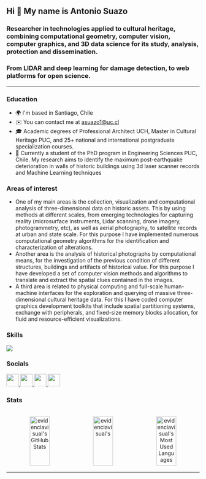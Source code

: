 ## Hi 👋 My name is Antonio Suazo


### Researcher in technologies applied to cultural heritage, combining computational geometry, computer vision, computer graphics, and 3D data science for its study, analysis, protection and dissemination. 
### From LIDAR and deep learning for damage detection, to web platforms for open science.
---------------------------------------------------------------------------------------------------------------------------------------------------------------------------------------------------------------------------------------------------------------------------------------

### Education

* 🌍 I'm based in Santiago, Chile
* ✉️ You can contact me at [asuazo1@uc.cl](mailto:asuazo1@uc.cl)
* 🎓 Academic degrees of Professional Architect UCH, Master in Cultural Heritage PUC, and 25+ national and international postgraduate specialization courses.
* 🔬 Currently a student of the PhD program in Engineering Sciences PUC, Chile. My research aims to identify the maximum post-earthquake deterioration in walls of historic buildings using 3d laser scanner records  and Machine Learning techniques

<!--
**evidenciavisual/evidenciavisual** is a ✨ _special_ ✨ repository because its `README.md` (this file) appears on your GitHub profile.

Here are some ideas to get you started:

- 🔭 I’m currently working on ...
- 🌱 I’m currently learning ...
- 💬 Ask me about ...
- 📫 How to reach me: ...
- 😄 Pronouns: ...
- ⚡ Fun fact: ...
-->
### Areas of interest
* One of my main areas is the collection, visualization and computational analysis of three-dimensional data on historic assets. This by using methods at different scales, from emerging technologies for capturing reality (microsurface instruments, Lidar scanning, drone imagery, photogrammetry, etc), as well as aerial photography, to satellite records at urban and state scale. For this purpose I have implemented numerous computational geometry algorithms for the identification and characterization of alterations.
* Another area is the analysis of historical photographs by computational means, for the investigation of the previous condition of different structures, buildings and artifacts of historical value. For this purpose I have developed a set of computer vision methods and algorithms to translate and extract the spatial clues contained in the images.
* A third area is related to physical computing and full-scale human-machine interfaces for the exploration and querying of massive three-dimensional cultural heritage data. For this I have coded computer graphics development toolkits that include spatial partitioning systems, exchange with peripherals, and fixed-size memory blocks allocation, for fluid and resource-efficient visualizations.

### Skills
<!--
<p align="left">
	<a href="https://git-scm.com/" target="_blank" rel="noreferrer">
		<img src="https://raw.githubusercontent.com/danielcranney/readme-generator/main/public/icons/skills/git-colored.svg" width="36" height="36" alt="Git" />
	</a>
	<a href="https://developer.mozilla.org/en-US/docs/Web/JavaScript" target="_blank" rel="noreferrer">
		<img src="https://raw.githubusercontent.com/danielcranney/readme-generator/main/public/icons/skills/javascript-colored.svg" width="36" height="36" alt="JavaScript" />
	</a>
	<a href="https://www.python.org/" target="_blank" rel="noreferrer">
		<img src="https://raw.githubusercontent.com/danielcranney/readme-generator/main/public/icons/skills/python-colored.svg" width="36" height="36" alt="Python" />
	</a>
	<a href="https://developer.mozilla.org/en-US/docs/Glossary/HTML5" target="_blank" rel="noreferrer">
		<img src="https://raw.githubusercontent.com/danielcranney/readme-generator/main/public/icons/skills/html5-colored.svg" width="36" height="36" alt="HTML5" />
	</a>
	<a href="https://pytorch.org/" target="_blank" rel="noreferrer">
		<img src="https://raw.githubusercontent.com/danielcranney/readme-generator/main/public/icons/skills/pytorch-colored.svg" width="36" height="36" alt="PyTorch" />
	</a>
	<a href="https://www.blender.org/" target="_blank" rel="noreferrer">
		<img src="https://raw.githubusercontent.com/danielcranney/readme-generator/main/public/icons/skills/blender-colored.svg" width="36" height="36" alt="Blender" />
	</a>
	<a href="https://store.arduino.cc/" target="_blank" rel="noreferrer">
		<img src="https://raw.githubusercontent.com/danielcranney/readme-generator/main/public/icons/skills/arduino-colored.svg" width="36" height="36" alt="Arduino" />
	</a>
	<a href="https://www.raspberrypi.org/" target="_blank" rel="noreferrer">
		<img src="https://raw.githubusercontent.com/danielcranney/readme-generator/main/public/icons/skills/raspberrypi-colored.svg" width="36" height="36" alt="Raspberry Pi" />
	</a>
</p>
-->
<p align="left">
	<a>
		<img src="https://skillicons.dev/icons?i=git,javascript,html,threejs,python,pytorch,opencv,scikitlearn,anaconda,blender,arduino,raspberrypi" />
	</a>
</p>


### Socials
<p align="left"> 
	<a href="https://www.codepen.io/evidenciavisual" target="_blank" rel="noreferrer"> 
		<picture> <source media="(prefers-color-scheme: dark)" srcset="https://raw.githubusercontent.com/danielcranney/readme-generator/main/public/icons/socials/codepen-dark.svg" /> <source media="(prefers-color-scheme: light)" srcset="https://raw.githubusercontent.com/danielcranney/readme-generator/main/public/icons/socials/codepen.svg" /> 
		<img src="https://raw.githubusercontent.com/danielcranney/readme-generator/main/public/icons/socials/codepen.svg" width="32" height="32" /> </picture> 
	</a>
	<a href="https://www.dev.to/antoniosuazo" target="_blank" rel="noreferrer"> 
		<picture> <source media="(prefers-color-scheme: dark)" srcset="https://raw.githubusercontent.com/danielcranney/readme-generator/main/public/icons/socials/devdotto-dark.svg" /> <source media="(prefers-color-scheme: light)" srcset="https://raw.githubusercontent.com/danielcranney/readme-generator/main/public/icons/socials/devdotto.svg" /> 
		<img src="https://raw.githubusercontent.com/danielcranney/readme-generator/main/public/icons/socials/devdotto.svg" width="32" height="32" /> </picture> 
	</a>
	<a href="https://www.github.com/evidenciavisual" target="_blank" rel="noreferrer"> 
		<picture> <source media="(prefers-color-scheme: dark)" srcset="https://raw.githubusercontent.com/danielcranney/readme-generator/main/public/icons/socials/github-dark.svg" /> <source media="(prefers-color-scheme: light)" srcset="https://raw.githubusercontent.com/danielcranney/readme-generator/main/public/icons/socials/github.svg" /> 
		<img src="https://raw.githubusercontent.com/danielcranney/readme-generator/main/public/icons/socials/github.svg" width="32" height="32" /> </picture> 
	</a>
	<a href="https://www.linkedin.com/in/asuazo/" target="_blank" rel="noreferrer"> 
		<picture> <source media="(prefers-color-scheme: dark)" srcset="https://raw.githubusercontent.com/danielcranney/readme-generator/main/public/icons/socials/linkedin-dark.svg" /> <source media="(prefers-color-scheme: light)" srcset="https://raw.githubusercontent.com/danielcranney/readme-generator/main/public/icons/socials/linkedin.svg" /> 
		<img src="https://raw.githubusercontent.com/danielcranney/readme-generator/main/public/icons/socials/linkedin.svg" width="32" height="32" /> </picture> 
	</a>
</p>

### Stats
<br>

<div align=center>
  <img width=32% height=128px src="https://github-readme-stats.vercel.app/api?username=evidenciavisual&theme=transparent&count_private=true&show_icons=true&rank_icon=github&locale=en" alt="evidenciavisual's GitHub Stats" />
  <img width=32% height=128px src="https://github-readme-streak-stats.herokuapp.com/?user=evidenciavisual&theme=transparent&count_private=true&border_radius=10&locale=en" alt="evidenciavisual's" />
  <img width=32% height=128px src="https://github-readme-stats.vercel.app/api/top-langs?username=evidenciavisual&theme=transparent&layout=donut&hide=css&langs_count=8&border_radius=10&show_icons=true&locale=en" alt="evidenciavisual's Most Used Languages" />
</div>

<hr>
